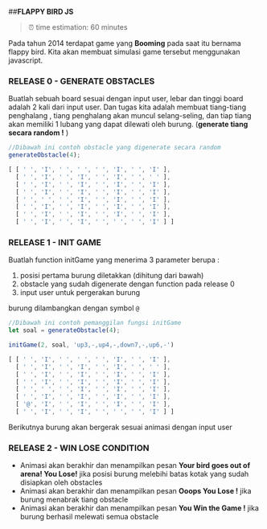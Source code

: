 ##**FLAPPY BIRD JS**

> ⏰ time estimation: 60 minutes

Pada tahun 2014 terdapat game yang **Booming** pada saat itu bernama flappy bird. Kita akan membuat simulasi game tersebut menggunakan javascript.


### RELEASE 0 - GENERATE OBSTACLES
Buatlah sebuah board sesuai dengan input user, lebar dan tinggi board adalah 2 kali dari input user. Dan tugas kita adalah membuat tiang-tiang penghalang , tiang penghalang akan muncul selang-seling, dan tiap tiang akan memiliki 1 lubang yang dapat dilewati oleh burung. (**generate tiang secara random !** )
```javascript
//Dibawah ini contoh obstacle yang digenerate secara random
generateObstacle(4);

[ [ ' ', 'I', ' ', ' ', ' ', 'I', ' ', 'I' ],
  [ ' ', 'I', ' ', 'I', ' ', 'I', ' ', ' ' ],
  [ ' ', 'I', ' ', 'I', ' ', 'I', ' ', 'I' ],
  [ ' ', 'I', ' ', 'I', ' ', 'I', ' ', 'I' ],
  [ ' ', ' ', ' ', 'I', ' ', 'I', ' ', 'I' ],
  [ ' ', 'I', ' ', 'I', ' ', 'I', ' ', 'I' ],
  [ ' ', 'I', ' ', 'I', ' ', 'I', ' ', 'I' ],
  [ ' ', 'I', ' ', 'I', ' ', ' ', ' ', 'I' ] ]
```

### RELEASE 1 - INIT GAME
Buatlah function initGame yang menerima 3 parameter berupa :

  1. posisi pertama burung diletakkan (dihitung dari bawah)
  2. obstacle yang sudah digenerate dengan function pada release 0
  3. input user untuk pergerakan burung

burung dilambangkan dengan symbol `@`

```javascript
//Dibawah ini contoh pemanggilan fungsi initGame
let soal = generateObstacle(4);

initGame(2, soal, 'up3,-,up4,-,down7,-,up6,-')

[ [ ' ', 'I', ' ', ' ', ' ', 'I', ' ', 'I' ],
  [ ' ', 'I', ' ', 'I', ' ', 'I', ' ', ' ' ],
  [ ' ', 'I', ' ', 'I', ' ', 'I', ' ', 'I' ],
  [ ' ', 'I', ' ', 'I', ' ', 'I', ' ', 'I' ],
  [ ' ', ' ', ' ', 'I', ' ', 'I', ' ', 'I' ],
  [ ' ', 'I', ' ', 'I', ' ', 'I', ' ', 'I' ],
  [ '@', 'I', ' ', 'I', ' ', 'I', ' ', 'I' ],
  [ ' ', 'I', ' ', 'I', ' ', ' ', ' ', 'I' ] ]
```

Berikutnya burung akan bergerak sesuai animasi dengan input user 

### RELEASE 2 - WIN LOSE CONDITION

- Animasi akan berakhir dan menampilkan pesan **Your bird goes out of arena! You Lose!** jika posisi burung melebihi batas kotak yang sudah disiapkan oleh obstacles
- Animasi akan berakhir dan menampilkan pesan **Ooops You Lose !** jika burung menabrak tiang obstacle
- Animasi akan berakhir dan menampilkan pesan **You Win the Game !** jika burung berhasil melewati semua obstacle


